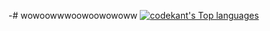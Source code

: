 -# wowoowwwoowoowowoww
<a href="//codekant.github.io/"><img src="https://github-readme-stats.vercel.app/api/top-langs/?username=codekant&layout=compact&theme=midnight-purple" title="codekant's Top languages"></a>

